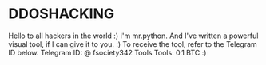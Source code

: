 # DDOSHACKING
Hello to all hackers in the world :) I'm mr.python. And I've written a powerful visual tool, if I can give it to you. :) To receive the tool, refer to the Telegram ID below. Telegram ID: @ fsociety342 Tools Tools: 0.1 BTC :)

